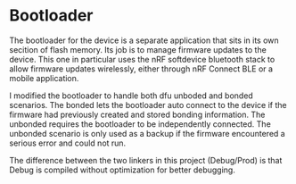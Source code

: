 # Bootloader

The bootloader for the device is a separate application that sits in its own secition of flash memory. Its job is to manage firmware updates to the device. This one in particular uses the nRF softdevice bluetooth stack to allow firmware updates wirelessly, either through nRF Connect BLE or a mobile application.

I modified the bootloader to handle both dfu unboded and bonded scenarios. The bonded lets the bootloader auto connect to the device if the firmware had previously created and stored bonding information. The unbonded requires the bootloader to be independently connected. The unbonded scenario is only used as a backup if the firmware encountered a serious error and could not run.

The difference between the two linkers in this project (Debug/Prod) is that Debug is compiled without optimization for better debugging.
